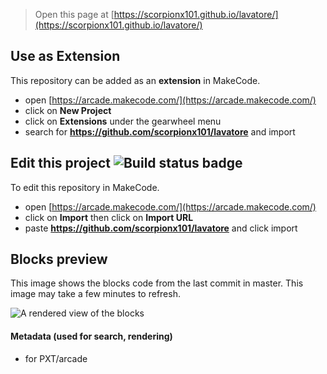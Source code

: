  


> Open this page at [https://scorpionx101.github.io/lavatore/](https://scorpionx101.github.io/lavatore/)

## Use as Extension

This repository can be added as an **extension** in MakeCode.

* open [https://arcade.makecode.com/](https://arcade.makecode.com/)
* click on **New Project**
* click on **Extensions** under the gearwheel menu
* search for **https://github.com/scorpionx101/lavatore** and import

## Edit this project ![Build status badge](https://github.com/scorpionx101/lavatore/workflows/MakeCode/badge.svg)

To edit this repository in MakeCode.

* open [https://arcade.makecode.com/](https://arcade.makecode.com/)
* click on **Import** then click on **Import URL**
* paste **https://github.com/scorpionx101/lavatore** and click import

## Blocks preview

This image shows the blocks code from the last commit in master.
This image may take a few minutes to refresh.

![A rendered view of the blocks](https://github.com/scorpionx101/lavatore/raw/master/.github/makecode/blocks.png)

#### Metadata (used for search, rendering)

* for PXT/arcade
<script src="https://makecode.com/gh-pages-embed.js"></script><script>makeCodeRender("{{ site.makecode.home_url }}", "{{ site.github.owner_name }}/{{ site.github.repository_name }}");</script>
